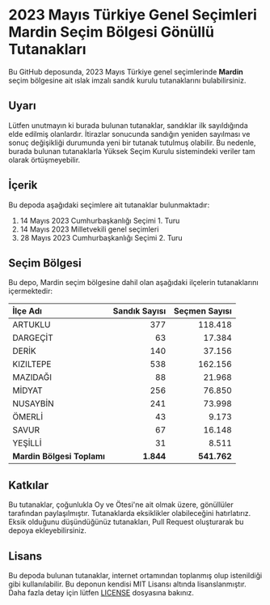# 2023 Mayıs Türkiye Genel Seçimleri Mardin Seçim Bölgesi Gönüllü Tutanakları

Bu GitHub deposunda, 2023 Mayıs Türkiye genel seçimlerinde **Mardin** seçim bölgesine ait ıslak imzalı sandık kurulu tutanaklarını bulabilirsiniz.

## Uyarı

Lütfen unutmayın ki burada bulunan tutanaklar, sandıklar ilk sayıldığında elde edilmiş olanlardır. İtirazlar sonucunda sandığın yeniden sayılması ve sonuç değişikliği durumunda yeni bir tutanak tutulmuş olabilir. Bu nedenle, burada bulunan tutanaklarla Yüksek Seçim Kurulu sistemindeki veriler tam olarak örtüşmeyebilir.

## İçerik

Bu depoda aşağıdaki seçimlere ait tutanaklar bulunmaktadır:

1. 14 Mayıs 2023 Cumhurbaşkanlığı Seçimi 1. Turu
2. 14 Mayıs 2023 Milletvekili genel seçimleri
3. 28 Mayıs 2023 Cumhurbaşkanlığı Seçimi 2. Turu

## Seçim Bölgesi

Bu depo, Mardin seçim bölgesine dahil olan aşağıdaki ilçelerin tutanaklarını içermektedir:

| İlçe Adı | Sandık Sayısı | Seçmen Sayısı |
| :------- | ------------: | ------------: |
 | ARTUKLU  |          377  |      118.418  | 
 | DARGEÇİT  |           63  |       17.384  | 
 | DERİK  |          140  |       37.156  | 
 | KIZILTEPE  |          538  |      162.156  | 
 | MAZIDAĞI  |           88  |       21.968  | 
 | MİDYAT  |          256  |       76.850  | 
 | NUSAYBİN  |          241  |       73.998  | 
 | ÖMERLİ  |           43  |        9.173  | 
 | SAVUR  |           67  |       16.148  | 
 | YEŞİLLİ  |           31  |        8.511  |
| **Mardin Bölgesi Toplamı**  |  **1.844**  |  **541.762**  |

## Katkılar

Bu tutanaklar, çoğunlukla Oy ve Ötesi'ne ait olmak üzere, gönüllüler tarafından paylaşılmıştır. Tutanaklarda eksiklikler olabileceğini hatırlatırız. Eksik olduğunu düşündüğünüz tutanakları, Pull Request oluşturarak bu depoya ekleyebilirsiniz.

## Lisans

Bu depoda bulunan tutanaklar, internet ortamından toplanmış olup istenildiği gibi kullanılabilir.
Bu deponun kendisi MIT Lisansı altında lisanslanmıştır. Daha fazla detay için lütfen [LICENSE](LICENSE) dosyasına bakınız.

